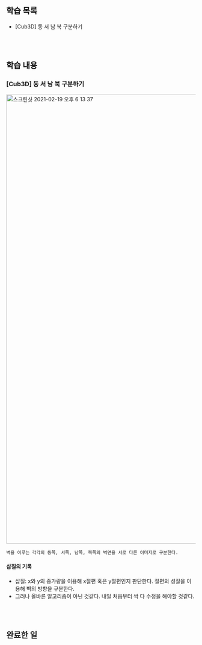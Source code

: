 ## 학습 목록

- [Cub3D] 동 서 남 북 구분하기

<br><br>

## 학습 내용

### [Cub3D] 동 서 남 북 구분하기

<img width="1192" alt="스크린샷 2021-02-19 오후 6 13 37" src="https://user-images.githubusercontent.com/64737872/108483931-a31fab80-72de-11eb-96a3-eb6cb359c6d2.png">

    벽을 이루는 각각의 동쪽, 서쪽, 남쪽, 북쪽의 벽면을 서로 다른 이미지로 구분한다.

#### 삽질의 기록

- 삽질: x와 y의 증가량을 이용해 x절편 혹은 y절편인지 판단한다. 절편의 성질을 이용해 벽의 방향을 구분한다.
- 그러나 올바른 알고리즘이 아닌 것같다. 내일 처음부터 싹 다 수정을 해야할 것같다.

<br><br>

## 완료한 일
